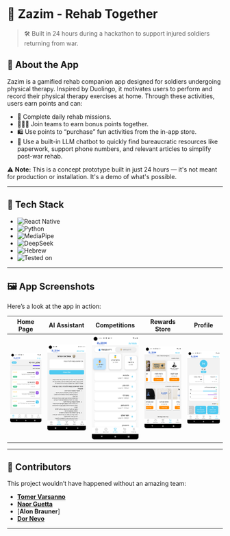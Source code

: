 # 🦵 Zazim - Rehab Together

> 🛠️ Built in 24 hours during a hackathon to support injured soldiers returning from war.

## 📱 About the App

Zazim is a gamified rehab companion app designed for soldiers undergoing physical therapy. Inspired by Duolingo, it motivates users to perform and record their physical therapy exercises at home. Through these activities, users earn points and can:

- 🎯 Complete daily rehab missions.
- 🧑‍🤝‍🧑 Join teams to earn bonus points together.
- 🛍️ Use points to “purchase” fun activities from the in-app store.
- 🤖 Use a built-in LLM chatbot to quickly find bureaucratic resources like paperwork, support phone numbers, and relevant articles to simplify post-war rehab.

⚠️ **Note:** This is a concept prototype built in just 24 hours — it's not meant for production or installation. It's a demo of what's possible.

---

## 🧠 Tech Stack

- ![React Native](https://img.shields.io/badge/Frontend-React%20Native-61DAFB?logo=react&logoColor=white)
- ![Python](https://img.shields.io/badge/Backend-Python-3776AB?logo=python&logoColor=white)
- ![MediaPipe](https://img.shields.io/badge/Motion-MediaPipe-orange)
- ![DeepSeek](https://img.shields.io/badge/LLM-DeepSeek-blue)
- ![Hebrew](https://img.shields.io/badge/Language-Hebrew-lightgrey)
- ![Tested on](https://img.shields.io/badge/Tested-Android%20Emulator%20%7C%20Real%20Device-green)

---

## 🖼️ App Screenshots

Here’s a look at the app in action:

| Home Page |  AI Assistant | Competitions | Rewards Store | Profile |
|-----------|--------------|-------------|--------------|----------------|
|<img src="./assets/images/Screenshot_Home.png" width="150"/> |<img src="./assets/images/Screenshot_ChetBot.png" width="150"/> |<img src="./assets/images/Screenshot_Competition.png" width="150"/> |<img src="./assets/images/Screenshot_Shop.png" width="150"/> |<img src="./assets/images/Screenshot_Profile.png" width="150"/> |

---
## 👥 Contributors

This project wouldn’t have happened without an amazing team:

- [**Tomer Varsanno**](https://github.com/T-Varsanno)  
- [**Naor Guetta**](https://github.com/NaorGuetta)
- [**Alon Brauner**]  
- [**Dor Nevo**](https://github.com/DorNevo1)

---

